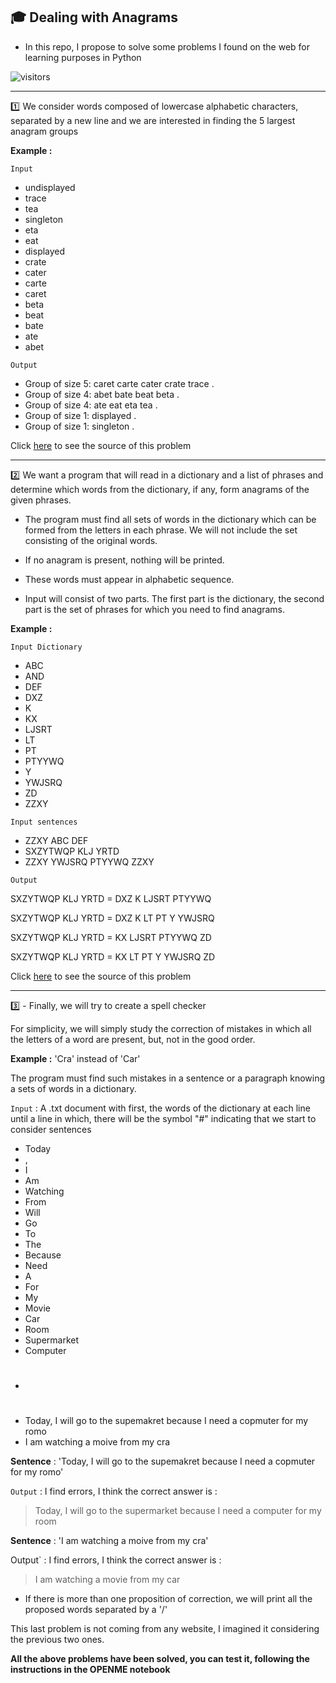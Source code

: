 ## 🎓 Dealing with Anagrams 

- In this repo, I propose to solve some problems I found on the web for learning purposes in Python 

![visitors](https://visitor-badge.glitch.me/badge?page_id=RonyAbecidan.Anagrams)

--- 

:one: We consider words composed of lowercase alphabetic characters, separated by a new line and we are interested in finding the 5 largest anagram groups

**Example :**

``Input``
  - undisplayed
  - trace
  - tea
  - singleton
  - eta
  - eat
  - displayed
  - crate
  - cater
  - carte
  - caret
  - beta
  - beat
  - bate
  - ate
  - abet

``Output``

- Group of size 5: caret carte cater crate trace .
- Group of size 4: abet bate beat beta .
- Group of size 4: ate eat eta tea .
- Group of size 1: displayed .
- Group of size 1: singleton .

Click [here](http://poj.org/problem?id=2408) to see the source of this problem

---

:two: We want a program that will read in a dictionary and a list of phrases and determine which words from the dictionary, if any, form anagrams of the given phrases.

- The program must find all sets of words in the dictionary which can be formed from the letters in each phrase. We will not include the set consisting of the original words. 

- If no anagram is present, nothing will be printed.

- These words must appear in alphabetic sequence.

- Input will consist of two parts. The first part is the dictionary, the second part is the set of phrases
for which you need to find anagrams. 

**Example :**

`Input Dictionary`

- ABC
- AND
- DEF
- DXZ
- K
- KX
- LJSRT
- LT
- PT
- PTYYWQ
- Y
- YWJSRQ
- ZD
- ZZXY

`Input sentences`

- ZZXY ABC DEF
- SXZYTWQP KLJ YRTD
- ZZXY YWJSRQ PTYYWQ ZZXY

`Output`

SXZYTWQP KLJ YRTD = DXZ K LJSRT PTYYWQ 

SXZYTWQP KLJ YRTD = DXZ K LT PT Y YWJSRQ

SXZYTWQP KLJ YRTD = KX LJSRT PTYYWQ ZD

SXZYTWQP KLJ YRTD = KX LT PT Y YWJSRQ ZD

Click [here]( https://onlinejudge.org/index.php?option=onlinejudge&page=show_problem&problem=84) to see the source of this problem

---

3️⃣ - Finally, we will try to create a spell checker

For simplicity, we will simply study the correction of mistakes in which all the letters of a word are present, but, not in the good order.

**Example :** 'Cra' instead of 'Car'

The program must find such mistakes in a sentence or a paragraph knowing a sets of words in a dictionary.

`Input` : A .txt document with first, the words of the dictionary at each line until a line in which, there will be the symbol "#" indicating that we start to consider sentences

- Today
- ,
- I
- Am
- Watching
- From
- Will
- Go
- To
- The
- Because
- Need
- A
- For
- My
- Movie
- Car
- Room
- Supermarket
- Computer
- #
- Today, I will go to the supemakret because I need a copmuter for my romo
- I am watching a moive from my cra

**Sentence** : 'Today, I will go to the supemakret because I need a copmuter for my romo'

`Output` :  I find errors, I think the correct answer is :

> Today, I will go to the supermarket because I need a computer for my room

**Sentence** : 'I am watching a moive from my cra'

Output` :  I find errors, I think the correct answer is :

> I am watching a movie from my car

- If there is more than one proposition of correction, we will print all the proposed words separated by a '/'

This last problem is not coming from any website, I imagined it considering the previous two ones.

**All the above problems have been solved, you can test it, following the instructions in the OPENME notebook**
